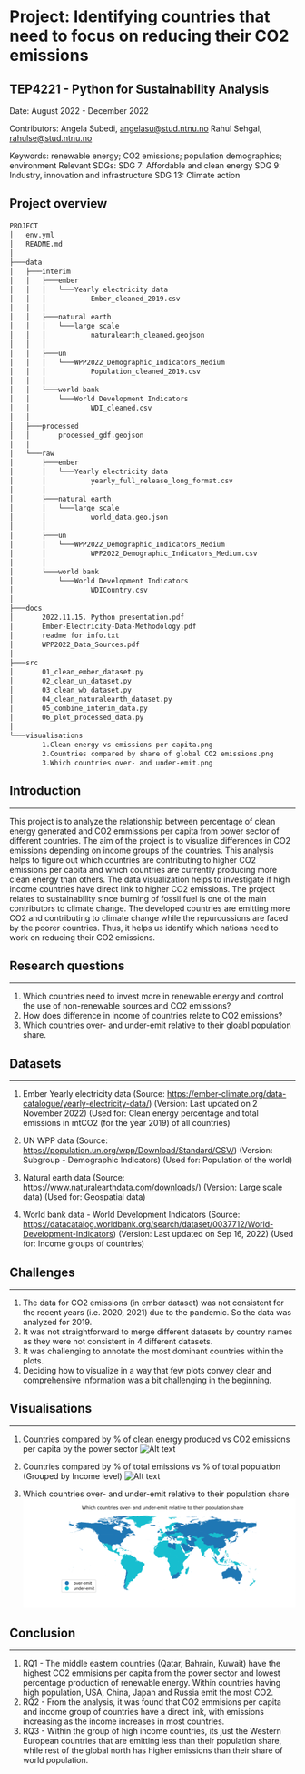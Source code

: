 # Project: Identifying countries that need to focus on reducing their CO2 emissions
## TEP4221 - Python for Sustainability Analysis
Date: August 2022 - December 2022

Contributors:
Angela Subedi, angelasu@stud.ntnu.no
Rahul Sehgal, rahulse@stud.ntnu.no

Keywords: renewable energy; CO2 emissions; population demographics; environment
Relevant SDGs:
SDG 7: Affordable and clean energy
SDG 9: Industry, innovation and infrastructure
SDG 13: Climate action 

## Project overview
```
PROJECT
│   env.yml
│   README.md
│
├───data
│   ├───interim
│   │   ├───ember
│   │   │   └───Yearly electricity data
│   │   │           Ember_cleaned_2019.csv
│   │   │
│   │   ├───natural earth
│   │   │   └───large scale
│   │   │           naturalearth_cleaned.geojson
│   │   │
│   │   ├───un
│   │   │   └───WPP2022_Demographic_Indicators_Medium
│   │   │           Population_cleaned_2019.csv
│   │   │
│   │   └───world bank
│   │       └───World Development Indicators
│   │               WDI_cleaned.csv
│   │
│   ├───processed
│   │       processed_gdf.geojson
│   │
│   └───raw
│       ├───ember
│       │   └───Yearly electricity data
│       │           yearly_full_release_long_format.csv
│       │
│       ├───natural earth
│       │   └───large scale
│       │           world_data.geo.json
│       │
│       ├───un
│       │   └───WPP2022_Demographic_Indicators_Medium
│       │           WPP2022_Demographic_Indicators_Medium.csv
│       │
│       └───world bank
│           └───World Development Indicators
│                   WDICountry.csv
│
├───docs
│       2022.11.15. Python presentation.pdf
│       Ember-Electricity-Data-Methodology.pdf
│       readme for info.txt
│       WPP2022_Data_Sources.pdf
│
├───src
│       01_clean_ember_dataset.py
│       02_clean_un_dataset.py
│       03_clean_wb_dataset.py
│       04_clean_naturalearth_dataset.py
│       05_combine_interim_data.py
│       06_plot_processed_data.py
│
└───visualisations
        1.Clean energy vs emissions per capita.png
        2.Countries compared by share of global CO2 emissions.png
        3.Which countries over- and under-emit.png
```

## Introduction
---
This project is to analyze the relationship between percentage of clean energy generated and CO2 emmissions per capita from power sector of different countries. The aim of the project is to visualize differences in CO2 emissions depending on income groups of the countries. This analysis helps to figure out which countries are contributing to higher CO2 emissions per capita and which countries are currently producing more clean energy than others. The data visualization helps to investigate if high income countries have direct link to higher CO2 emissions. The project relates to sustainability since burning of fossil fuel is one of the main contributors to climate change. The developed countries are emitting more CO2 and contributing to climate change while the repurcussions are faced by the poorer countries. Thus, it helps us identify which nations need to work on reducing their CO2 emissions.

## Research questions
---
1. Which countries need to invest more in renewable energy and control the use of non-renewable sources and CO2 emissions?
2. How does difference in income of countries relate to CO2 emissions?
3. Which countries over- and under-emit relative to their gloabl population share.
 
## Datasets
---
1. Ember Yearly electricity data 
(Source: https://ember-climate.org/data-catalogue/yearly-electricity-data/)
(Version: Last updated on 2 November 2022)
(Used for: Clean energy percentage and total emissions in mtCO2 (for the year 2019) of all countries)

2. UN WPP data 
(Source: https://population.un.org/wpp/Download/Standard/CSV/) 
(Version: Subgroup - Demographic Indicators)
(Used for: Population of the world)

3. Natural earth data 
(Source: https://www.naturalearthdata.com/downloads/)
(Version: Large scale data)
(Used for: Geospatial data)

4. World bank data - World Development Indicators
(Source: https://datacatalog.worldbank.org/search/dataset/0037712/World-Development-Indicators)
(Version: Last updated on Sep 16, 2022)
(Used for: Income groups of countries)

## Challenges
---
1. The data for CO2 emissions (in ember dataset) was not consistent for the recent years (i.e. 2020, 2021) due to the pandemic. So the data was analyzed for 2019.
2. It was not straightforward to merge different datasets by country names as they were not consistent in 4 different datasets. 
3. It was challenging to annotate the most dominant countries within the plots.
4. Deciding how to visualize in a way that few plots convey clear and comprehensive information was a bit challenging in the beginning.

## Visualisations
---
1. Countries compared by % of clean energy produced vs CO2 emissions per capita by the power sector
![Alt text](https://github.com/rahulse10/Python_for_Sustainibility_Analysis/blob/main/visualisations/1.Clean%20energy%20vs%20emissions%20per%20capita.png)

2. Countries compared by % of total emissions vs % of total population (Grouped by Income level)
![Alt text](https://github.com/rahulse10/Python_for_Sustainibility_Analysis/blob/main/visualisations/2.Countries%20compared%20by%20share%20of%20global%20CO2%20emissions.png)

3. Which countries over- and under-emit relative to their population share
![Alt text](https://github.com/rahulse10/Python_for_Sustainibility_Analysis/blob/main/visualisations/3.Which%20countries%20over-%20and%20under-emit.png)

## Conclusion
---
1. RQ1 - The middle eastern countries (Qatar, Bahrain, Kuwait) have the highest CO2 emmisions per capita from the power sector and lowest percentage production of renewable energy. Within countries having high population, USA, China, Japan and Russia emit the most CO2.
2. RQ2 - From the analysis, it was found that CO2 emmisions per capita and income group of countries have a direct link, with emissions increasing as the income increases in most countries. 
3. RQ3 - Within the group of high income countries, its just the Western European countries that are emitting less than their population share, while rest of the global north has higher emissions than their share of world population.
